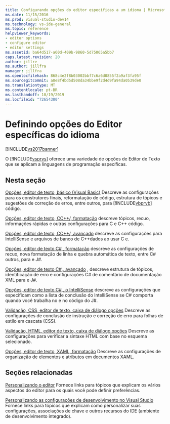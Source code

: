 ```yaml
---
title: Configurando opções do editor específicas a um idioma | Microsoft Docs
ms.date: 11/15/2016
ms.prod: visual-studio-dev14
ms.technology: vs-ide-general
ms.topic: reference
helpviewer_keywords:
- editor options
- configure editor
- editor settings
ms.assetid: ba64d517-a60d-409b-9860-5d75065a5bb7
caps.latest.revision: 20
author: jillre
ms.author: jillfra
manager: jillfra
ms.openlocfilehash: 868c4e2f8b03002bbf7c6a6d0855f2a9af3fa95f
ms.sourcegitcommit: a8e8f4bd5d508da34bbe9f2d4d9fa94da0539de0
ms.translationtype: MT
ms.contentlocale: pt-BR
ms.lasthandoff: 10/19/2019
ms.locfileid: "72654300"
---
```

# <a name="setting-language-specific-editor-options"></a>Definindo opções do Editor específicas do idioma
[!INCLUDE[vs2017banner](../../includes/vs2017banner.md)]

O [!INCLUDE[vsprvs](../../includes/vsprvs-md.md)] oferece uma variedade de opções de Editor de Texto que se aplicam a linguagens de programação específicas.

## <a name="in-this-section"></a>Nesta seção
 [Opções, editor de texto, básico (Visual Basic)](../../ide/reference/options-text-editor-basic-visual-basic.md) Descreve as configurações para os construtores finais, reformatação de código, estrutura de tópicos e sugestões de correção de erros, entre outros, para [!INCLUDE[vbprvb](../../includes/vbprvb-md.md)] código.

 [Opções, editor de texto, CC++/, formatação](../../ide/reference/options-text-editor-c-cpp-formatting.md) descreve tópicos, recuo, informações rápidas e outras configurações para C e C++ código.

 [Opções, editor de texto, CC++/, avançado](../../ide/reference/options-text-editor-c-cpp-advanced.md) descreve as configurações para IntelliSense e arquivos de banco de C++dados ao usar C e.

 [Opções, editor de texto C#,, formatação](../../ide/reference/options-text-editor-csharp-formatting.md) descreve as configurações de recuo, nova formatação de linha e quebra automática de texto, entre C# outros, para e J#.

 [Opções, editor de texto C#,, avançado](../../ide/reference/options-text-editor-csharp-advanced.md) , descreve estrutura de tópicos, identificação de erro e configurações C# de comentário de documentação XML para e J#.

 [Opções, editor de texto C#,, o IntelliSense](../../ide/reference/options-text-editor-csharp-intellisense.md) descreve as configurações que especificam como a lista de conclusão do IntelliSense se C# comporta quando você trabalha no e no código do J#.

 [Validação, CSS, editor de texto, caixa de diálogo opções](https://msdn.microsoft.com/library/5afe0808-16bb-420f-b620-7ca1a4d9f2cc) Descreve as configurações de conclusão de instrução e correção de erro para folhas de estilo em cascata (CSS).

 [Validação, HTML, editor de texto, caixa de diálogo opções](https://msdn.microsoft.com/library/9c24ecfe-263e-4bf1-88de-d01be3992863) Descreve as configurações para verificar a sintaxe HTML com base no esquema selecionado.

 [Opções, editor de texto, XAML, formatação](../../ide/reference/options-text-editor-xaml-formatting.md) Descreve as configurações de organização de elementos e atributos em documentos XAML.

## <a name="related-sections"></a>Seções relacionadas
 [Personalizando o editor](../../ide/customizing-the-editor.md) Fornece links para tópicos que explicam os vários aspectos do editor para os quais você pode definir preferências.

 [Personalizando as configurações de desenvolvimento no Visual Studio](https://msdn.microsoft.com/22c4debb-4e31-47a8-8f19-16f328d7dcd3) Fornece links para tópicos que explicam como personalizar suas configurações, associações de chave e outros recursos do IDE (ambiente de desenvolvimento integrado).
